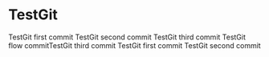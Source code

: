 # TestGit
TestGit first commit
TestGit second commit
TestGit third commit
TestGit flow commitTestGit third commit
TestGit first commit
TestGit second commit
